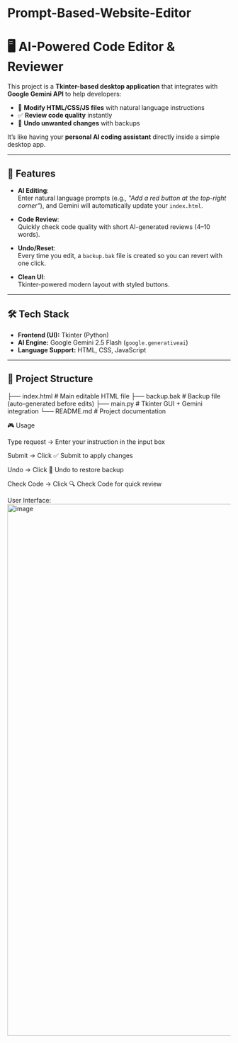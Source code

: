 # Prompt-Based-Website-Editor

# 🖥️ AI-Powered Code Editor & Reviewer  

This project is a **Tkinter-based desktop application** that integrates with **Google Gemini API** to help developers:  

- 📝 **Modify HTML/CSS/JS files** with natural language instructions  
- ✅ **Review code quality** instantly  
- 🔄 **Undo unwanted changes** with backups  

It’s like having your **personal AI coding assistant** directly inside a simple desktop app.  

---

## 🚀 Features  

- **AI Editing**:  
  Enter natural language prompts (e.g., *"Add a red button at the top-right corner"*), and Gemini will automatically update your `index.html`.  

- **Code Review**:  
  Quickly check code quality with short AI-generated reviews (4–10 words).  

- **Undo/Reset**:  
  Every time you edit, a `backup.bak` file is created so you can revert with one click.  

- **Clean UI**:  
  Tkinter-powered modern layout with styled buttons.  

---

## 🛠️ Tech Stack  

- **Frontend (UI):** Tkinter (Python)  
- **AI Engine:** Google Gemini 2.5 Flash (`google.generativeai`)  
- **Language Support:** HTML, CSS, JavaScript  

---

## 📂 Project Structure  

├── index.html # Main editable HTML file
├── backup.bak # Backup file (auto-generated before edits)
├── main.py # Tkinter GUI + Gemini integration
└── README.md # Project documentation


🎮 Usage

Type request → Enter your instruction in the input box

Submit → Click ✅ Submit to apply changes

Undo → Click 🔄 Undo to restore backup

Check Code → Click 🔍 Check Code for quick review


User Interface: 
<img width="1920" height="1200" alt="image" src="https://github.com/user-attachments/assets/5d6b13c7-b5e2-436c-88a5-e9380c0baca2" />
